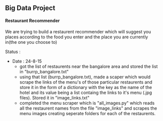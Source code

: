 ## Big Data Project

#### Restaurant Recommender

We are trying to build a restaurent recommender which will suggest you places according to the food you enter and the place you are currently in(the one you choose to)

Status : 
  * Date : 24-8-15
  	* got the list of restaurents near the bangalore area and stored the list in "burrp_bangalore.txt"
  	* using that list (burrp_bangalore.txt), made a scaper which would scrape the links of the menu's of those particular restaurents and store it in the form of a dictionary with the key as the name of the hotel and its value being a list containg the links to it's menu (.jpg files). Stored it in "image_links.txt"
  	* completed the menu scraper which is "all_images.py" which reads all the restaurent names from the file "image_links" and scrapes the menu images creating seperate folders for each of the restaurents.

